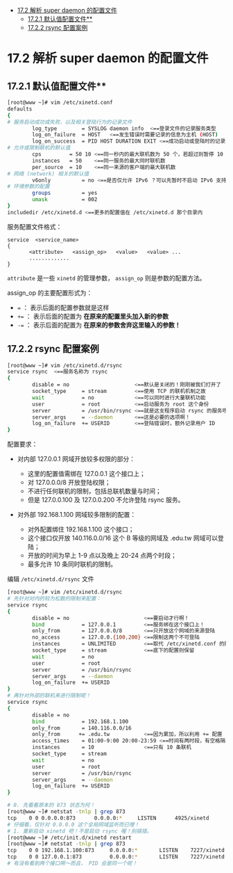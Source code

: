 <!-- TOC -->

- [17.2 解析 super daemon 的配置文件](#172-解析-super-daemon-的配置文件)
    - [17.2.1 默认值配置文件**](#1721-默认值配置文件)
    - [17.2.2 rsync 配置案例](#1722-rsync-配置案例)

<!-- /TOC -->

# 17.2 解析 super daemon 的配置文件

## 17.2.1 默认值配置文件**

```bash
[root@www ~]# vim /etc/xinetd.conf
defaults
{
# 服务启动成功或失败，以及相关登陆行为的记录文件
        log_type        = SYSLOG daemon info  <==登录文件的记录服务类型
        log_on_failure  = HOST   <==发生错误时需要记录的信息为主机 (HOST)
        log_on_success  = PID HOST DURATION EXIT <==成功启动或登陆时的记录信息
# 允许或限制联机的默认值
        cps         = 50 10 <==同一秒内的最大联机数为 50 个，若超过则暂停 10 秒
        instances   = 50    <==同一服务的最大同时联机数
        per_source  = 10    <==同一来源的客户端的最大联机数
# 网络 (network) 相关的默认值
        v6only          = no <==是否仅允许 IPv6 ？可以先暂时不启动 IPv6 支持！
# 环境参数的配置
        groups          = yes
        umask           = 002
}
includedir /etc/xinetd.d <==更多的配置值在 /etc/xinetd.d 那个目录内
```  

服务配置文件格式：

```
service  <service_name>
{
       <attribute>   <assign_op>   <value>   <value> ...
       .............
}
```

`attribute` 是一些 `xinetd` 的管理参数， `assign_op` 则是参数的配置方法。

assign_op 的主要配置形式为：

* `=` ： 表示后面的配置参数就是这样
* `+=` ： 表示后面的配置为 **在原来的配置里头加入新的参数**
* `-=` ： 表示后面的配置为 **在原来的参数舍弃这里输入的参数！**

## 17.2.2 rsync 配置案例

```bash
[root@www ~]# vim /etc/xinetd.d/rsync
service rsync  <==服务名称为 rsync
{
        disable = no                     <==默认是关闭的！刚刚被我们打开了
        socket_type     = stream         <==使用 TCP 的联机机制之故
        wait            = no             <==可以同时进行大量联机功能
        user            = root           <==启动服务为 root 这个身份
        server          = /usr/bin/rsync <==就是这支程序启动 rsync 的服务啰
        server_args     = --daemon       <==这是必要的选项啊！
        log_on_failure  += USERID        <==登陆错误时，额外记录用户 ID
}
```

配置要求：

* 对内部 127.0.0.1 网域开放较多权限的部分：
    * 这里的配置值需绑在 127.0.0.1 这个接口上；
    * 对 127.0.0.0/8 开放登陆权限；
    * 不进行任何联机的限制，包括总联机数量与时间；
    * 但是 127.0.0.100 及 127.0.0.200 不允许登陆 rsync 服务。

* 对外部 192.168.1.100 网域较多限制的配置：
	* 对外配置绑住 192.168.1.100 这个接口；
	* 这个接口仅开放 140.116.0.0/16 这个 B 等级的网域及 .edu.tw 网域可以登陆；
	* 开放的时间为早上 1-9 点以及晚上 20-24 点两个时段；
	* 最多允许 10 条同时联机的限制。


编辑 `/etc/xinetd.d/rsync` 文件

```bash
[root@www ~]# vim /etc/xinetd.d/rsync
# 先针对对内的较为松散的限制来配置：
service rsync
{
        disable = no                        <==要启动才行啊！
        bind            = 127.0.0.1         <==服务绑在这个接口上！
        only_from       = 127.0.0.0/8       <==只开放这个网域的来源登陆
        no_access       = 127.0.0.{100,200} <==限制这两个不可登陆
        instances       = UNLIMITED         <==取代 /etc/xinetd.conf 的配置值
        socket_type     = stream            <==底下的配置则保留
        wait            = no
        user            = root
        server          = /usr/bin/rsync
        server_args     = --daemon
        log_on_failure  += USERID
}
# 再针对外部的联机来进行限制呢！
service rsync
{
        disable = no
        bind            = 192.168.1.100
        only_from       = 140.116.0.0/16
        only_from      += .edu.tw           <==因为累加，所以利用 += 配置
        access_times    = 01:00-9:00 20:00-23:59 <==时间有两时段，有空格隔开
        instances       = 10                <==只有 10 条联机
        socket_type     = stream
        wait            = no
        user            = root
        server          = /usr/bin/rsync
        server_args     = --daemon
        log_on_failure  += USERID
}
```

```bash
# 0. 先看看原本的 873 状态为何！
[root@www ~]# netstat -tnlp | grep 873
tcp    0 0 0.0.0.0:873      0.0.0.0:*     LISTEN      4925/xinetd
# 仔细看，仅针对 0.0.0.0 这个全局网域监听而已哩！
# 1. 重新启动 xinetd 吧！不是启动 rsync 喔！别搞错。
[root@www ~]# /etc/init.d/xinetd restart
[root@www ~]# netstat -tnlp | grep 873
tcp    0 0 192.168.1.100:873     0.0.0.0:*       LISTEN    7227/xinetd
tcp    0 0 127.0.0.1:873         0.0.0.0:*       LISTEN    7227/xinetd
# 有没有看到两个接口啊～而且， PID 会是同一个呢！
```